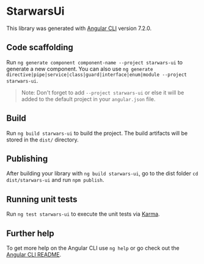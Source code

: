 # StarwarsUi

This library was generated with [Angular CLI](https://github.com/angular/angular-cli) version 7.2.0.

## Code scaffolding

Run `ng generate component component-name --project starwars-ui` to generate a new component. You can also use `ng generate directive|pipe|service|class|guard|interface|enum|module --project starwars-ui`.

> Note: Don't forget to add `--project starwars-ui` or else it will be added to the default project in your `angular.json` file.

## Build

Run `ng build starwars-ui` to build the project. The build artifacts will be stored in the `dist/` directory.

## Publishing

After building your library with `ng build starwars-ui`, go to the dist folder `cd dist/starwars-ui` and run `npm publish`.

## Running unit tests

Run `ng test starwars-ui` to execute the unit tests via [Karma](https://karma-runner.github.io).

## Further help

To get more help on the Angular CLI use `ng help` or go check out the [Angular CLI README](https://github.com/angular/angular-cli/blob/master/README.md).
